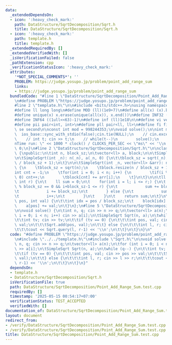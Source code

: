 ```yaml
---
data:
  _extendedDependsOn:
  - icon: ':heavy_check_mark:'
    path: DataStructure/SqrtDecomposition/Sqrt.h
    title: DataStructure/SqrtDecomposition/Sqrt.h
  - icon: ':heavy_check_mark:'
    path: template.h
    title: template.h
  _extendedRequiredBy: []
  _extendedVerifiedWith: []
  _isVerificationFailed: false
  _pathExtension: cpp
  _verificationStatusIcon: ':heavy_check_mark:'
  attributes:
    '*NOT_SPECIAL_COMMENTS*': ''
    PROBLEM: https://judge.yosupo.jp/problem/point_add_range_sum
    links:
    - https://judge.yosupo.jp/problem/point_add_range_sum
  bundledCode: "#line 1 \"DataStructure/SqrtDecomposition/Point_Add_Range_Sum.test.cpp\"\
    \n#define PROBLEM \"https://judge.yosupo.jp/problem/point_add_range_sum\"\n\n\
    #line 2 \"template.h\"\n\n#include <bits/stdc++.h>\nusing namespace std;\n \n\
    #define ll long long\n#define MOD (ll)(1e9+7)\n#define all(x) (x).begin(),(x).end()\n\
    #define unique(x) x.erase(unique(all(x)), x.end())\n#define INF32 ((1ull<<31)-1)\n\
    #define INF64 ((1ull<<63)-1)\n#define inf (ll)1e18\n\n#define vi vector<int>\n\
    #define pii pair<int, int>\n#define pll pair<ll, ll>\n#define fi first\n#define\
    \ se second\n\nconst int mod = 998244353;\n\nvoid solve();\n\nint main(){\n  \
    \  ios_base::sync_with_stdio(false);cin.tie(NULL);\n    // cin.exceptions(cin.failbit);\n\
    \    // int t; cin >> t;\n    // while(t--)\n        solve();\n    cerr << \"\\\
    nTime run: \" << 1000 * clock() / CLOCKS_PER_SEC << \"ms\" << '\\n';\n    return\
    \ 0;\n}\n#line 2 \"DataStructure/SqrtDecomposition/Sqrt.h\"\n\nclass SimpleSqrt\
    \ {\npublic:\n\tint n, block_sz;\n\tvector<ll> a, block;\n\n\tSimpleSqrt() {}\n\
    \n\tSimpleSqrt(int _n): n(_n), a(_n, 0) {\n\t\tblock_sz = sqrt(_n);\n\t\tblock.resize(n\
    \ / block_sz + 1);\n\t}\n\n\tSimpleSqrt(int _n, vector<ll> &arr): n(_n), a(arr)\
    \ {\n    \tblock_sz = sqrt(n);\n    \tblock.resize(n / block_sz + 1);\n    \t\
    int cnt = -1;\n    \tfor(int i = 0; i < n; i++) {\n        \tif(i % block_sz ==\
    \ 0) cnt++;\n        \tblock[cnt] += arr[i];\n    \t}\n\t}\n\n\tll query(int l,\
    \ int r) {\n\t    ll sum = 0;\n\t    for(int i = l; i <= r;) {\n\t        if(i\
    \ % block_sz == 0 && i+block_sz-1 <= r) {\n\t            sum += block[i/block_sz];\n\
    \t            i += block_sz;\n\t        } else {\n\t            sum += a[i];\n\
    \t            i++;\n\t        }\n\t    }\n\t    return sum;\n\t}\n\n\tvoid add(int\
    \ pos, int val) {\n\t\tint idx = pos / block_sz;\n\t    block[idx] += val;\n\t\
    \    a[pos] += val;\n\t}\n};\n#line 5 \"DataStructure/SqrtDecomposition/Point_Add_Range_Sum.test.cpp\"\
    \n\nvoid solve() {\n\tint n, q; cin >> n >> q;\n\tvector<ll> a(n);\n\tfor (int\
    \ i = 0; i < n; i++) cin >> a[i];\n\tSimpleSqrt Sqrt(n, a);\n\twhile (q--) {\n\
    \t\tint tv; cin >> tv;\n\t\tif (tv == 0) {\n\t\t\tint pos, val; cin >> pos >>\
    \ val;\n\t\t\tSqrt.add(pos, val);\n\t\t} else {\n\t\t\tint l, r; cin >> l >> r;\n\
    \t\t\tcout << Sqrt.query(l, r-1) << '\\n';\n\t\t}\n\t}\n}\n"
  code: "#define PROBLEM \"https://judge.yosupo.jp/problem/point_add_range_sum\"\n\
    \n#include \"../../template.h\"\n#include \"Sqrt.h\"\n\nvoid solve() {\n\tint\
    \ n, q; cin >> n >> q;\n\tvector<ll> a(n);\n\tfor (int i = 0; i < n; i++) cin\
    \ >> a[i];\n\tSimpleSqrt Sqrt(n, a);\n\twhile (q--) {\n\t\tint tv; cin >> tv;\n\
    \t\tif (tv == 0) {\n\t\t\tint pos, val; cin >> pos >> val;\n\t\t\tSqrt.add(pos,\
    \ val);\n\t\t} else {\n\t\t\tint l, r; cin >> l >> r;\n\t\t\tcout << Sqrt.query(l,\
    \ r-1) << '\\n';\n\t\t}\n\t}\n}"
  dependsOn:
  - template.h
  - DataStructure/SqrtDecomposition/Sqrt.h
  isVerificationFile: true
  path: DataStructure/SqrtDecomposition/Point_Add_Range_Sum.test.cpp
  requiredBy: []
  timestamp: '2025-05-15 00:54:17+07:00'
  verificationStatus: TEST_ACCEPTED
  verifiedWith: []
documentation_of: DataStructure/SqrtDecomposition/Point_Add_Range_Sum.test.cpp
layout: document
redirect_from:
- /verify/DataStructure/SqrtDecomposition/Point_Add_Range_Sum.test.cpp
- /verify/DataStructure/SqrtDecomposition/Point_Add_Range_Sum.test.cpp.html
title: DataStructure/SqrtDecomposition/Point_Add_Range_Sum.test.cpp
---
```


